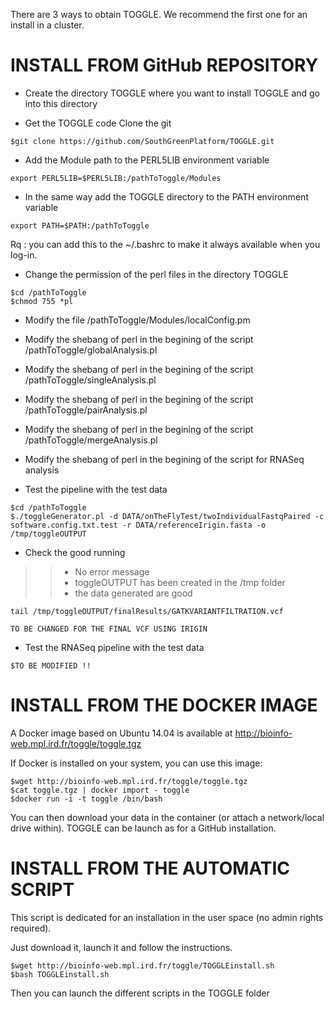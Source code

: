 There are 3 ways to obtain TOGGLE. We recommend the first one for an install in a cluster.

# INSTALL FROM GitHub REPOSITORY

* Create the directory TOGGLE where you want to install TOGGLE and go into this directory

* Get the TOGGLE code Clone the git

````
$git clone https://github.com/SouthGreenPlatform/TOGGLE.git
````
* Add the Module path to the PERL5LIB environment variable

````
export PERL5LIB=$PERL5LIB:/pathToToggle/Modules
````
* In the same way add the TOGGLE directory to the PATH environment variable

````
export PATH=$PATH:/pathToToggle
````

Rq : you can add this to the ~/.bashrc to make it always available when you log-in.


* Change the permission of the perl files in the directory TOGGLE

```
$cd /pathToToggle
$chmod 755 *pl
```

* Modify the file /pathToToggle/Modules/localConfig.pm
* Modify the shebang of perl in the begining of the script /pathToToggle/globalAnalysis.pl
* Modify the shebang of perl in the begining of the script /pathToToggle/singleAnalysis.pl
* Modify the shebang of perl in the begining of the script /pathToToggle/pairAnalysis.pl
* Modify the shebang of perl in the begining of the script /pathToToggle/mergeAnalysis.pl
* Modify the shebang of perl in the begining of the script for RNASeq analysis


* Test the pipeline with the test data

````
$cd /pathToToggle
$./toggleGenerator.pl -d DATA/onTheFlyTest/twoIndividualFastqPaired -c software.config.txt.test -r DATA/referenceIrigin.fasta -o /tmp/toggleOUTPUT
````

* Check the good running
> > * No error message
> > * toggleOUTPUT has been created in the /tmp folder
> > * the data generated are good

````
tail /tmp/toggleOUTPUT/finalResults/GATKVARIANTFILTRATION.vcf

TO BE CHANGED FOR THE FINAL VCF USING IRIGIN
````


* Test the RNASeq pipeline with the test data

````
$TO BE MODIFIED !!
````



# INSTALL FROM THE DOCKER IMAGE

A Docker image based on Ubuntu 14.04 is available at http://bioinfo-web.mpl.ird.fr/toggle/toggle.tgz

If Docker is installed on your system, you can use this image:

````
$wget http://bioinfo-web.mpl.ird.fr/toggle/toggle.tgz
$cat toggle.tgz | docker import - toggle
$docker run -i -t toggle /bin/bash
````

You can then download your data in the container (or attach a network/local drive within). TOGGLE can be launch as for a GitHub installation.

# INSTALL FROM THE AUTOMATIC SCRIPT

This script is dedicated for an installation in the user space (no admin rights required).

Just download it, launch it and follow the instructions.

````
$wget http://bioinfo-web.mpl.ird.fr/toggle/TOGGLEinstall.sh
$bash TOGGLEinstall.sh
````

Then you can launch the different scripts in the TOGGLE folder
